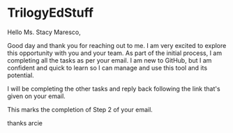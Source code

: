 # TrilogyEdStuff

Hello Ms. Stacy Maresco,

Good day and thank you for reaching out to me. I am very excited to explore this opportunity with you and your team. As part of the initial process, I am completing all the tasks as per your email. I am new to GitHub, but I am confident and quick to learn so I can manage and use this tool and its potential.

I will be completing the other tasks and reply back following the link that's given on your email.

This marks the completion of Step 2 of your email.

thanks
arcie
